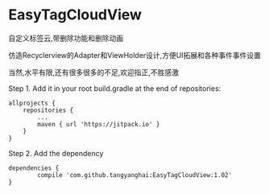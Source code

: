 # EasyTagCloudView
自定义标签云,带删除功能和删除动画

仿造Recyclerview的Adapter和ViewHolder设计,方便UI拓展和各种事件事件设置

当然,水平有限,还有很多很多的不足,欢迎指正,不胜感激

Step 1. Add it in your root build.gradle at the end of repositories:

	allprojects {
		repositories {
			...
			maven { url 'https://jitpack.io' }
		}
	}
Step 2. Add the dependency

	dependencies {
	        compile 'com.github.tangyanghai:EasyTagCloudView:1.02'
	}